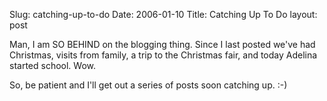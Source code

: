 Slug: catching-up-to-do
Date: 2006-01-10
Title: Catching Up To Do
layout: post

Man, I am SO BEHIND on the blogging thing. Since I last posted we&#39;ve had Christmas, visits from family, a trip to the Christmas fair, and today Adelina started school. Wow.

So, be patient and I&#39;ll get out a series of posts soon catching up. :-)
